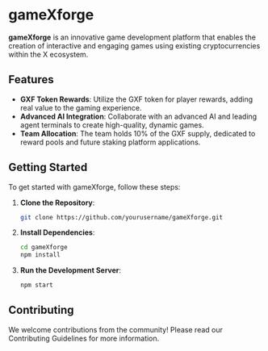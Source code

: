 # gameXforge

**gameXforge** is an innovative game development platform that enables the creation of interactive and engaging games using existing cryptocurrencies within the X ecosystem.

## Features

- **GXF Token Rewards**: Utilize the GXF token for player rewards, adding real value to the gaming experience.
- **Advanced AI Integration**: Collaborate with an advanced AI and leading agent terminals to create high-quality, dynamic games.
- **Team Allocation**: The team holds 10% of the GXF supply, dedicated to reward pools and future staking platform applications.

## Getting Started

To get started with gameXforge, follow these steps:

1. **Clone the Repository**:
   ```bash
   git clone https://github.com/yourusername/gameXforge.git
   ```
2. **Install Dependencies**:
   ```bash
   cd gameXforge
   npm install
   ```
3. **Run the Development Server**:
   ```bash
   npm start
   ```

## Contributing

We welcome contributions from the community! Please read our Contributing Guidelines for more information.

---
